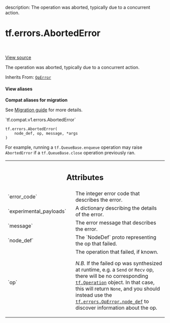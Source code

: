 description: The operation was aborted, typically due to a concurrent action.

<div itemscope itemtype="http://developers.google.com/ReferenceObject">
<meta itemprop="name" content="tf.errors.AbortedError" />
<meta itemprop="path" content="Stable" />
<meta itemprop="property" content="__init__"/>
</div>

# tf.errors.AbortedError

<!-- Insert buttons and diff -->

<table class="tfo-notebook-buttons tfo-api nocontent" align="left">

</table>

<a target="_blank" class="external" href="/code/stable/tensorflow/python/framework/errors_impl.py">View source</a>



The operation was aborted, typically due to a concurrent action.

Inherits From: [`OpError`](../../tf/errors/OpError.md)

<section class="expandable">
  <h4 class="showalways">View aliases</h4>
  <p>
<b>Compat aliases for migration</b>
<p>See
<a href="https://www.tensorflow.org/guide/migrate">Migration guide</a> for
more details.</p>
<p>`tf.compat.v1.errors.AbortedError`</p>
</p>
</section>

<pre class="devsite-click-to-copy prettyprint lang-py tfo-signature-link">
<code>tf.errors.AbortedError(
    node_def, op, message, *args
)
</code></pre>



<!-- Placeholder for "Used in" -->

For example, running a
`tf.QueueBase.enqueue`
operation may raise `AbortedError` if a
`tf.QueueBase.close` operation
previously ran.




<!-- Tabular view -->
 <table class="responsive fixed orange">
<colgroup><col width="214px"><col></colgroup>
<tr><th colspan="2"><h2 class="add-link">Attributes</h2></th></tr>

<tr>
<td>
`error_code`
</td>
<td>
The integer error code that describes the error.
</td>
</tr><tr>
<td>
`experimental_payloads`
</td>
<td>
A dictionary describing the details of the error.
</td>
</tr><tr>
<td>
`message`
</td>
<td>
The error message that describes the error.
</td>
</tr><tr>
<td>
`node_def`
</td>
<td>
The `NodeDef` proto representing the op that failed.
</td>
</tr><tr>
<td>
`op`
</td>
<td>
The operation that failed, if known.

*N.B.* If the failed op was synthesized at runtime, e.g. a `Send`
or `Recv` op, there will be no corresponding
<a href="../../tf/Operation.md"><code>tf.Operation</code></a>
object.  In that case, this will return `None`, and you should
instead use the <a href="../../tf/errors/OpError.md#node_def"><code>tf.errors.OpError.node_def</code></a> to
discover information about the op.
</td>
</tr>
</table>



